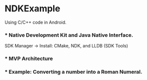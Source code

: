 # NDKExample
Using C/C++ code in Android.

### * Native Development Kit and Java Native Interface.
SDK Manager -> Install: CMake, NDK, and LLDB (SDK Tools)
### * MVP Architecture
### * Example: Converting a number into a Roman Numeral.
